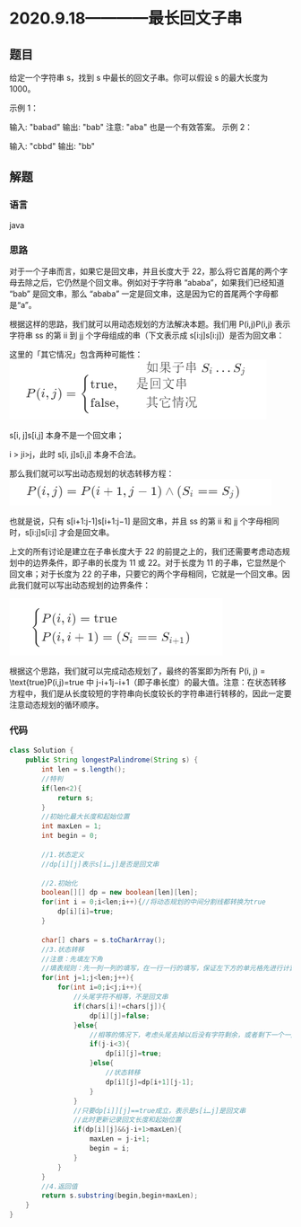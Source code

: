 # 2020.9.18————最长回文子串
## 题目
给定一个字符串 s，找到 s 中最长的回文子串。你可以假设 s 的最大长度为 1000。

示例 1：

输入: "babad"
输出: "bab"
注意: "aba" 也是一个有效答案。
示例 2：

输入: "cbbd"
输出: "bb"

## 解题
### 语言
java
### 思路
对于一个子串而言，如果它是回文串，并且长度大于 22，那么将它首尾的两个字母去除之后，它仍然是个回文串。例如对于字符串 “ababa”，如果我们已经知道 “bab” 是回文串，那么 “ababa” 一定是回文串，这是因为它的首尾两个字母都是“a”。

根据这样的思路，我们就可以用动态规划的方法解决本题。我们用 P(i,j)P(i,j) 表示字符串 ss 的第 ii 到 jj 个字母组成的串（下文表示成 s[i:j]s[i:j]）是否为回文串：

 

这里的「其它情况」包含两种可能性：
![](https://github.com/artimisgood/2020.9.18/blob/master/1.png?raw=true)

s[i, j]s[i,j] 本身不是一个回文串；

i > ji>j，此时 s[i, j]s[i,j] 本身不合法。

那么我们就可以写出动态规划的状态转移方程：
![](https://github.com/artimisgood/2020.9.18/blob/master/2.png?raw=true)


也就是说，只有 s[i+1:j-1]s[i+1:j−1] 是回文串，并且 ss 的第 ii 和 jj 个字母相同时，s[i:j]s[i:j] 才会是回文串。

上文的所有讨论是建立在子串长度大于 22 的前提之上的，我们还需要考虑动态规划中的边界条件，即子串的长度为 11 或 22。对于长度为 11 的子串，它显然是个回文串；对于长度为 22 的子串，只要它的两个字母相同，它就是一个回文串。因此我们就可以写出动态规划的边界条件：

![](https://github.com/artimisgood/2020.9.18/blob/master/3.png?raw=true)
 

根据这个思路，我们就可以完成动态规划了，最终的答案即为所有 P(i, j) = \text{true}P(i,j)=true 中 j-i+1j−i+1（即子串长度）的最大值。注意：在状态转移方程中，我们是从长度较短的字符串向长度较长的字符串进行转移的，因此一定要注意动态规划的循环顺序。


### 代码
```java
class Solution {
    public String longestPalindrome(String s) {
        int len = s.length();
        //特判
        if(len<2){
            return s;
        }
        //初始化最大长度和起始位置
        int maxLen = 1;
        int begin = 0;

        //1.状态定义
        //dp[i][j]表示s[i…j]是否是回文串

        //2.初始化
        boolean[][] dp = new boolean[len][len];
        for(int i = 0;i<len;i++){//将动态规划的中间分割线都转换为true
            dp[i][i]=true;
        }

        char[] chars = s.toCharArray();
        //3.状态转移
        //注意：先填左下角
        //填表规则：先一列一列的填写，在一行一行的填写，保证左下方的单元格先进行计算
        for(int j=1;j<len;j++){
            for(int i=0;i<j;i++){
                //头尾字符不相等，不是回文串
                if(chars[i]!=chars[j]){
                    dp[i][j]=false;
                }else{
                    //相等的情况下，考虑头尾去掉以后没有字符剩余，或者剩下一个一定是回文串
                    if(j-i<3){
                        dp[i][j]=true;
                    }else{
                        //状态转移
                        dp[i][j]=dp[i+1][j-1];
                    }
                }
                //只要dp[i]][j]==true成立，表示是s[i…j]是回文串
                //此时更新记录回文长度和起始位置
                if(dp[i][j]&&j-i+1>maxLen){
                    maxLen = j-i+1;
                    begin = i;
                }
            }
        }
        //4.返回值
        return s.substring(begin,begin+maxLen);
    }
}
```
